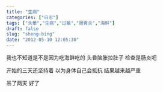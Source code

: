 ```yaml
---
title: "生病"
categories: ["日志"]
tags: ["头晕","生病","过敏","肠胃炎","海鲜"]
draft: false
slug: "sheng-bing"
date: "2012-05-10 12:05:30"
---
```


我也不知道是不是因为吃海鲜吃的
头昏脑胀拉肚子
检查是肠炎吧

开始的三天还坚持着
以为身体自己会抵抗
结果越来越严重

吊了两天
好了
